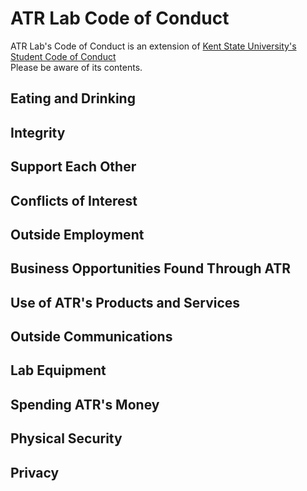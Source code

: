 # ATR Lab Code of Conduct
ATR Lab's Code of Conduct is an extension of [Kent State University's Student Code of Conduct](https://www.kent.edu/studentconduct/code-student-conduct)   
Please be aware of its contents.

## Eating and Drinking

## Integrity

## Support Each Other

## Conflicts of Interest

## Outside Employment

## Business Opportunities Found Through ATR

## Use of ATR's Products and Services

## Outside Communications

## Lab Equipment

## Spending ATR's Money

## Physical Security

## Privacy
